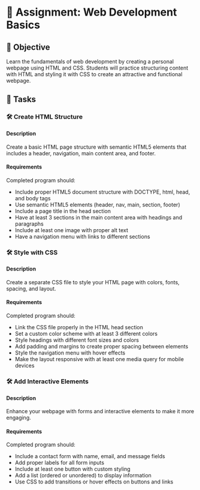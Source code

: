 # 📘 Assignment: Web Development Basics

## 🎯 Objective

Learn the fundamentals of web development by creating a personal webpage using HTML and CSS. Students will practice structuring content with HTML and styling it with CSS to create an attractive and functional webpage.

## 📝 Tasks

### 🛠️ Create HTML Structure

#### Description
Create a basic HTML page structure with semantic HTML5 elements that includes a header, navigation, main content area, and footer.

#### Requirements
Completed program should:

- Include proper HTML5 document structure with DOCTYPE, html, head, and body tags
- Use semantic HTML5 elements (header, nav, main, section, footer)
- Include a page title in the head section
- Have at least 3 sections in the main content area with headings and paragraphs
- Include at least one image with proper alt text
- Have a navigation menu with links to different sections

### 🛠️ Style with CSS

#### Description
Create a separate CSS file to style your HTML page with colors, fonts, spacing, and layout.

#### Requirements
Completed program should:

- Link the CSS file properly in the HTML head section
- Set a custom color scheme with at least 3 different colors
- Style headings with different font sizes and colors
- Add padding and margins to create proper spacing between elements
- Style the navigation menu with hover effects
- Make the layout responsive with at least one media query for mobile devices

### 🛠️ Add Interactive Elements

#### Description
Enhance your webpage with forms and interactive elements to make it more engaging.

#### Requirements
Completed program should:

- Include a contact form with name, email, and message fields
- Add proper labels for all form inputs
- Include at least one button with custom styling
- Add a list (ordered or unordered) to display information
- Use CSS to add transitions or hover effects on buttons and links
